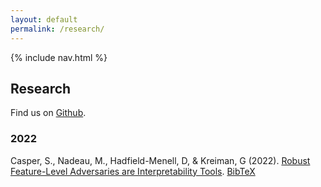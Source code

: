 ```yaml
---
layout: default
permalink: /research/
---
```


{% include nav.html %}

## Research

Find us on [Github](https://github.com/Algorithmic-Alignment-Lab).

### 2022

Casper, S., Nadeau, M., Hadfield-Menell, D, & Kreiman, G (2022). [Robust Feature-Level Adversaries are Interpretability Tools](https://arxiv.org/abs/2110.03605). [BibTeX](https://dblp.uni-trier.de/rec/journals/corr/abs-2110-03605.html?view=bibtex)   


